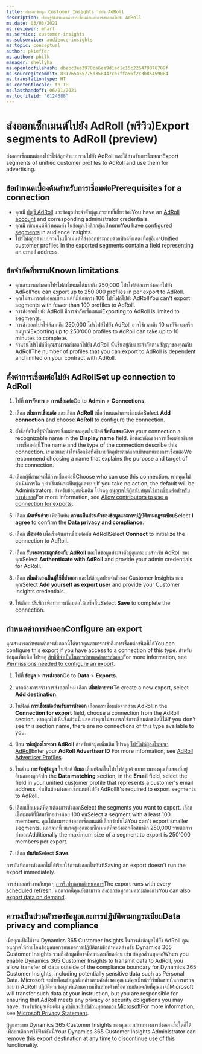 ```yaml
---
title: ส่งออกข้อมูล Customer Insights ไปยัง AdRoll
description: เรียนรู้วิธีกำหนดค่าการเชื่อมต่อและการส่งออกไปยัง AdRoll
ms.date: 03/03/2021
ms.reviewer: mhart
ms.service: customer-insights
ms.subservice: audience-insights
ms.topic: conceptual
author: pkieffer
ms.author: philk
manager: shellyha
ms.openlocfilehash: dbebc3ee3978ca6ee9d1ad1c15c226479876709f
ms.sourcegitcommit: 831765a55775d358447cb7ffa56f2c3b85459084
ms.translationtype: HT
ms.contentlocale: th-TH
ms.lasthandoff: 06/01/2021
ms.locfileid: "6124388"
---
```

# <a name="export-segments-to-adroll-preview"></a><span data-ttu-id="563d9-103">ส่งออกเซ็กเมนต์ไปยัง AdRoll (พรีวิว)</span><span class="sxs-lookup"><span data-stu-id="563d9-103">Export segments to AdRoll (preview)</span></span>

<span data-ttu-id="563d9-104">ส่งออกเซ็กเมนต์ของโปรไฟล์ลูกค้าแบบรวมไปยัง AdRoll และใช้สำหรับการโฆษณา</span><span class="sxs-lookup"><span data-stu-id="563d9-104">Export segments of unified customer profiles to AdRoll and use them for advertising.</span></span> 

## <a name="prerequisites-for-a-connection"></a><span data-ttu-id="563d9-105">ข้อกำหนดเบื้องต้นสำหรับการเชื่อมต่อ</span><span class="sxs-lookup"><span data-stu-id="563d9-105">Prerequisites for a connection</span></span>

-   <span data-ttu-id="563d9-106">คุณมี [บัญชี AdRoll](https://www.adroll.com/) และข้อมูลประจำตัวผู้ดูแลระบบที่เกี่ยวข้อง</span><span class="sxs-lookup"><span data-stu-id="563d9-106">You have an [AdRoll account](https://www.adroll.com/) and corresponding administrator credentials.</span></span>
-   <span data-ttu-id="563d9-107">คุณมี [เซ็กเมนต์ที่กำหนดค่า](segments.md) ในข้อมูลเชิงลึกกลุ่มเป้าหมาย</span><span class="sxs-lookup"><span data-stu-id="563d9-107">You have [configured segments](segments.md) in audience insights.</span></span>
-   <span data-ttu-id="563d9-108">โปรไฟล์ลูกค้าแบบรวมในเซ็กเมนต์ที่ส่งออกประกอบด้วยฟิลด์ที่แสดงที่อยู่อีเมล</span><span class="sxs-lookup"><span data-stu-id="563d9-108">Unified customer profiles in the exported segments contain a field representing an email address.</span></span>

## <a name="known-limitations"></a><span data-ttu-id="563d9-109">ข้อจำกัดที่ทราบ</span><span class="sxs-lookup"><span data-stu-id="563d9-109">Known limitations</span></span>

- <span data-ttu-id="563d9-110">คุณสามารถส่งออกโปรไฟล์ทั้งหมดได้มากถึง 250,000 โปรไฟล์ต่อการส่งออกไปยัง AdRoll</span><span class="sxs-lookup"><span data-stu-id="563d9-110">You can export up to 250'000 profiles in per export to AdRoll.</span></span>
- <span data-ttu-id="563d9-111">คุณไม่สามารถส่งออกเซ็กเมนต์ที่มีน้อยกว่า 100 โปรไฟล์ไปยัง AdRoll</span><span class="sxs-lookup"><span data-stu-id="563d9-111">You can't export segments with fewer than 100 profiles to AdRoll.</span></span> 
- <span data-ttu-id="563d9-112">การส่งออกไปยัง AdRoll มีการจำกัดเซ็กเมนต์</span><span class="sxs-lookup"><span data-stu-id="563d9-112">Exporting to AdRoll is limited to segments.</span></span>
- <span data-ttu-id="563d9-113">การส่งออกโปรไฟล์มากถึง 250,000 โปรไฟล์ไปยัง AdRoll อาจใช้เวลาถึง 10 นาทีจึงจะเสร็จสมบูรณ์</span><span class="sxs-lookup"><span data-stu-id="563d9-113">Exporting up to 250'000 profiles to AdRoll can take up to 10 minutes to complete.</span></span> 
- <span data-ttu-id="563d9-114">จำนวนโปรไฟล์ที่คุณสามารถส่งออกไปยัง AdRoll นั้นขึ้นอยู่กับและจำกัดตามสัญญาของคุณกับ AdRoll</span><span class="sxs-lookup"><span data-stu-id="563d9-114">The number of profiles that you can export to AdRoll is dependent and limited on your contract with AdRoll.</span></span>

## <a name="set-up-connection-to-adroll"></a><span data-ttu-id="563d9-115">ตั้งค่าการเชื่อมต่อไปยัง AdRoll</span><span class="sxs-lookup"><span data-stu-id="563d9-115">Set up connection to AdRoll</span></span>

1. <span data-ttu-id="563d9-116">ไปที่ **การจัดการ** > **การเชื่อมต่อ**</span><span class="sxs-lookup"><span data-stu-id="563d9-116">Go to **Admin** > **Connections**.</span></span>

1. <span data-ttu-id="563d9-117">เลือก **เพิ่มการเชื่อมต่อ** และเลือก **AdRoll** เพื่อกำหนดค่าการเชื่อมต่อ</span><span class="sxs-lookup"><span data-stu-id="563d9-117">Select **Add connection** and choose **AdRoll** to configure the connection.</span></span>

1. <span data-ttu-id="563d9-118">ตั้งชื่อที่เป็นที่รู้จักให้การเชื่อมต่อของคุณในฟิลด์ **ชื่อที่แสดง**</span><span class="sxs-lookup"><span data-stu-id="563d9-118">Give your connection a recognizable name in the **Display name** field.</span></span> <span data-ttu-id="563d9-119">ชื่อและชนิดของการเชื่อมต่ออธิบายการเชื่อมต่อนี้</span><span class="sxs-lookup"><span data-stu-id="563d9-119">The name and the type of the connection describe this connection.</span></span> <span data-ttu-id="563d9-120">เราขอแนะนำให้เลือกชื่อที่อธิบายวัตถุประสงค์และเป้าหมายของการเชื่อมต่อ</span><span class="sxs-lookup"><span data-stu-id="563d9-120">We recommend choosing a name that explains the purpose and target of the connection.</span></span>

1. <span data-ttu-id="563d9-121">เลือกผู้ที่สามารถใช้การเชื่อมต่อนี้</span><span class="sxs-lookup"><span data-stu-id="563d9-121">Choose who can use this connection.</span></span> <span data-ttu-id="563d9-122">หากคุณไม่ดำเนินการใด ๆ ค่าเริ่มต้นจะเป็นผู้ดูแลระบบ</span><span class="sxs-lookup"><span data-stu-id="563d9-122">If you take no action, the default will be Administrators.</span></span> <span data-ttu-id="563d9-123">สำหรับข้อมูลเพิ่มเติม โปรดดู [อนุญาตให้ผู้สนับสนุนใช้การเชื่อมต่อสำหรับการส่งออก](connections.md#allow-contributors-to-use-a-connection-for-exports)</span><span class="sxs-lookup"><span data-stu-id="563d9-123">For more information, see [Allow contributors to use a connection for exports](connections.md#allow-contributors-to-use-a-connection-for-exports).</span></span>

1. <span data-ttu-id="563d9-124">เลือก **ฉันเห็นด้วย** เพื่อยืนยัน **ความเป็นส่วนตัวของข้อมูลและการปฏิบัติตามกฎระเบียบ**</span><span class="sxs-lookup"><span data-stu-id="563d9-124">Select **I agree** to confirm the **Data privacy and compliance**.</span></span>

1. <span data-ttu-id="563d9-125">เลือก **เชื่อมต่อ** เพื่อเริ่มต้นการเชื่อมต่อกับ AdRoll</span><span class="sxs-lookup"><span data-stu-id="563d9-125">Select **Connect** to initialize the connection to AdRoll.</span></span>

1. <span data-ttu-id="563d9-126">เลือก **รับรองความถูกต้องกับ AdRoll** และให้ข้อมูลประจำตัวผู้ดูแลระบบสำหรับ AdRoll ของคุณ</span><span class="sxs-lookup"><span data-stu-id="563d9-126">Select **Authenticate with AdRoll** and provide your admin credentials for AdRoll.</span></span> 

1. <span data-ttu-id="563d9-127">เลือก **เพิ่มตัวเองเป็นผู้ใช้ที่ส่งออก** และให้ข้อมูลประจำตัวของ Customer Insights ของคุณ</span><span class="sxs-lookup"><span data-stu-id="563d9-127">Select **Add yourself as export user** and provide your Customer Insights credentials.</span></span>

1. <span data-ttu-id="563d9-128">ให้เลือก **บันทึก** เพื่อทำการเชื่อมต่อให้เสร็จสิ้น</span><span class="sxs-lookup"><span data-stu-id="563d9-128">Select **Save** to complete the connection.</span></span>

## <a name="configure-an-export"></a><span data-ttu-id="563d9-129">กำหนดค่าการส่งออก</span><span class="sxs-lookup"><span data-stu-id="563d9-129">Configure an export</span></span>

<span data-ttu-id="563d9-130">คุณสามารถกำหนดค่าการส่งออกนี้ได้หากคุณสามารถเข้าถึงการเชื่อมต่อชนิดนี้ได้</span><span class="sxs-lookup"><span data-stu-id="563d9-130">You can configure this export if you have access to a connection of this type.</span></span> <span data-ttu-id="563d9-131">สำหรับข้อมูลเพิ่มเติม โปรดดู [สิทธิ์ที่จำเป็นในการกำหนดค่าการส่งออก](export-destinations.md#set-up-a-new-export)</span><span class="sxs-lookup"><span data-stu-id="563d9-131">For more information, see [Permissions needed to configure an export](export-destinations.md#set-up-a-new-export).</span></span>

1. <span data-ttu-id="563d9-132">ไปที่ **ข้อมูล** > **การส่งออก**</span><span class="sxs-lookup"><span data-stu-id="563d9-132">Go to **Data** > **Exports**.</span></span>

1. <span data-ttu-id="563d9-133">หากต้องการสร้างการส่งออกใหม่ เลือก **เพิ่มปลายทาง**</span><span class="sxs-lookup"><span data-stu-id="563d9-133">To create a new export, select **Add destination**.</span></span>

1. <span data-ttu-id="563d9-134">ในฟิลด์ **การเชื่อมต่อสำหรับการส่งออก** เลือกการเชื่อมต่อจากส่วน AdRoll</span><span class="sxs-lookup"><span data-stu-id="563d9-134">In the **Connection for export** field, choose a connection from the AdRoll section.</span></span> <span data-ttu-id="563d9-135">หากคุณไม่เห็นชื่อส่วนนี้ แสดงว่าคุณไม่สามารถใช้การเชื่อมต่อชนิดนี้ได้</span><span class="sxs-lookup"><span data-stu-id="563d9-135">If you don't see this section name, there are no connections of this type available to you.</span></span>

1. <span data-ttu-id="563d9-136">ป้อน **รหัสผู้ลงโฆษณา AdRoll** สำหรับข้อมูลเพิ่มเติม โปรดดู [โปรไฟล์ผู้ลงโฆษณา AdRoll](https://help.adroll.com/hc/articles/212011838-Advertiser-Profiles)</span><span class="sxs-lookup"><span data-stu-id="563d9-136">Enter your **AdRoll Advertiser ID** For more information, see [AdRoll Advertiser Profiles](https://help.adroll.com/hc/articles/212011838-Advertiser-Profiles).</span></span>

3. <span data-ttu-id="563d9-137">ในส่วน **การจับคู่ข้อมูล** ในฟิลด์ **อีเมล** เลือกฟิลด์ในโปรไฟล์ลูกค้าแบบรวมของคุณที่แสดงที่อยู่อีเมลของลูกค้า</span><span class="sxs-lookup"><span data-stu-id="563d9-137">In the **Data matching** section, in the **Email** field, select the field in your unified customer profile that represents a customer's email address.</span></span> <span data-ttu-id="563d9-138">จำเป็นต้องส่งออกเซ็กเมนต์ไปยัง AdRoll</span><span class="sxs-lookup"><span data-stu-id="563d9-138">It's required to export segments to AdRoll.</span></span>

1. <span data-ttu-id="563d9-139">เลือกเซ็กเมนต์ที่คุณต้องการส่งออก</span><span class="sxs-lookup"><span data-stu-id="563d9-139">Select the segments you want to export.</span></span> <span data-ttu-id="563d9-140">เลือกเซ็กเมนต์ที่มีสมาชิกอย่างน้อย 100 คน</span><span class="sxs-lookup"><span data-stu-id="563d9-140">Select a segment with a least 100 members.</span></span> <span data-ttu-id="563d9-141">คุณไม่สามารถส่งออกเซ็กเมนต์ที่เล็กกว่านั้นได้</span><span class="sxs-lookup"><span data-stu-id="563d9-141">You can't export smaller segments.</span></span> <span data-ttu-id="563d9-142">นอกจากนี้ ขนาดสูงสุดของเซ็กเมนต์ที่จะส่งออกคือสมาชิก 250,000 รายต่อการส่งออก</span><span class="sxs-lookup"><span data-stu-id="563d9-142">Additionally the maximum size of a segment to export is 250'000 members per export.</span></span> 

1. <span data-ttu-id="563d9-143">เลือก **บันทึก**</span><span class="sxs-lookup"><span data-stu-id="563d9-143">Select **Save**.</span></span>

<span data-ttu-id="563d9-144">การบันทึกการส่งออกไม่ได้เรียกใช้การส่งออกในทันที</span><span class="sxs-lookup"><span data-stu-id="563d9-144">Saving an export doesn't run the export immediately.</span></span>

<span data-ttu-id="563d9-145">การส่งออกทำงานกับทุก ๆ [การรีเฟรชตามกำหนดการ](system.md#schedule-tab)</span><span class="sxs-lookup"><span data-stu-id="563d9-145">The export runs with every [scheduled refresh](system.md#schedule-tab).</span></span> <span data-ttu-id="563d9-146">นอกจากนี้คุณยังสามารถ [ส่งออกข้อมูลตามความต้องการ](export-destinations.md#run-exports-on-demand)</span><span class="sxs-lookup"><span data-stu-id="563d9-146">You can also [export data on demand](export-destinations.md#run-exports-on-demand).</span></span> 


## <a name="data-privacy-and-compliance"></a><span data-ttu-id="563d9-147">ความเป็นส่วนตัวของข้อมูลและการปฏิบัติตามกฎระเบียบ</span><span class="sxs-lookup"><span data-stu-id="563d9-147">Data privacy and compliance</span></span>

<span data-ttu-id="563d9-148">เมื่อคุณเปิดใช้งาน Dynamics 365 Customer Insights ในการส่งข้อมูลไปยัง AdRoll คุณอนุญาตให้ถ่ายโอนข้อมูลนอกขอบเขตการปฏิบัติตามข้อกำหนดสำหรับ Dynamics 365 Customer Insights รวมถึงข้อมูลที่อาจมีความละเอียดอ่อน เช่น ข้อมูลส่วนบุคคล</span><span class="sxs-lookup"><span data-stu-id="563d9-148">When you enable Dynamics 365 Customer Insights to transmit data to AdRoll, you allow transfer of data outside of the compliance boundary for Dynamics 365 Customer Insights, including potentially sensitive data such as Personal Data.</span></span> <span data-ttu-id="563d9-149">Microsoft จะถ่ายโอนข้อมูลดังกล่าวตามคำสั่งของคุณ แต่คุณมีหน้าที่รับผิดชอบในการตรวจสอบว่า AdRoll ปฏิบัติตามข้อผูกพันด้านความเป็นส่วนตัวหรือความปลอดภัยที่คุณอาจมี</span><span class="sxs-lookup"><span data-stu-id="563d9-149">Microsoft will transfer such data at your instruction, but you are responsible for ensuring that AdRoll meets any privacy or security obligations you may have.</span></span> <span data-ttu-id="563d9-150">สำหรับข้อมูลเพิ่มเติม ดู [คำชี้แจงสิทธิส่วนบุคคลของ Microsoft](https://go.microsoft.com/fwlink/?linkid=396732)</span><span class="sxs-lookup"><span data-stu-id="563d9-150">For more information, see [Microsoft Privacy Statement](https://go.microsoft.com/fwlink/?linkid=396732).</span></span>

<span data-ttu-id="563d9-151">ผู้ดูแลระบบ Dynamics 365 Customer Insights ของคุณเอาปลายทางการส่งออกเมื่อใดก็ได้เพื่อยกเลิกการใช้ฟังก์ชันนี้</span><span class="sxs-lookup"><span data-stu-id="563d9-151">Your Dynamics 365 Customer Insights Administrator can remove this export destination at any time to discontinue use of this functionality.</span></span>
